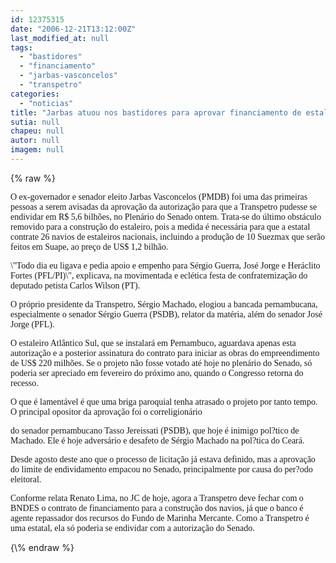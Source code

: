 ```yaml
---
id: 12375315
date: "2006-12-21T13:12:00Z"
last_modified_at: null
tags:
  - "bastidores"
  - "financiamento"
  - "jarbas-vasconcelos"
  - "transpetro"
categories:
  - "noticias"
title: "Jarbas atuou nos bastidores para aprovar financiamento de estaleiros da Transpetro"
sutia: null
chapeu: null
autor: null
imagem: null
---
```

{\% raw %}
<p><P><FONT face=Verdana>O ex-governador e senador eleito Jarbas Vasconcelos (PMDB) foi uma das primeiras pessoas a serem avisadas da aprovação da autorização para que a Transpetro pudesse se endividar em R$ 5,6 bilhões, no Plenário do Senado ontem. Trata-se do último obstáculo removido para a construção do estaleiro, pois a medida é necessária para que a estatal contrate 26 navios de estaleiros nacionais, incluindo a produção de 10 Suezmax que serão feitos em Suape, ao preço de US$ 1,2 bilhão.</FONT></P></p>
<p><P><FONT face=Verdana>\"Todo dia eu ligava e pedia apoio e empenho para Sérgio Guerra, José Jorge e Heráclito Fortes (PFL/PI)\", explicava, na movimentada e eclética festa de confraternização do deputado petista Carlos Wilson (PT).</FONT></P></p>
<p><P><FONT face=Verdana>O próprio presidente da Transpetro, Sérgio Machado, elogiou a bancada pernambucana, especialmente o senador Sérgio Guerra (PSDB), relator da matéria, além do senador José Jorge (PFL).</FONT></P></p>
<p><P><FONT face=Verdana>O estaleiro Atlântico Sul, que se instalará em Pernambuco, aguardava apenas esta autorização e a posterior assinatura do contrato para iniciar as obras do empreendimento de US$ 220 milhões. Se o projeto não fosse votado até hoje no plenário do Senado, só poderia ser apreciado em fevereiro do próximo ano, quando o Congresso retorna do recesso.</FONT></P></p>
<p><P><FONT face=Verdana>O que é lamentável é que uma briga paroquial tenha atrasado o projeto por tanto tempo. O principal opositor da aprovação foi o correligionário</p>
<p> do senador pernambucano Tasso Jereissati (PSDB), que hoje é inimigo pol?tico de Machado. Ele é hoje adversário e desafeto de Sérgio Machado na pol?tica do Ceará.</FONT></P></p>
<p><P><FONT face=Verdana>Desde agosto deste ano que o processo de licitação já estava definido, mas a aprovação do limite de endividamento empacou no Senado, principalmente por causa do per?odo eleitoral. </FONT></P></p>
<p><P><FONT face=Verdana>Conforme relata Renato Lima, no JC de hoje, agora a Transpetro deve fechar com o BNDES o contrato de financiamento para a construção dos navios, já que o banco é agente repassador dos recursos do Fundo de Marinha Mercante. Como a Transpetro é uma estatal, ela só poderia se endividar com a autorização do Senado.</FONT></P> </p>
{\% endraw %}